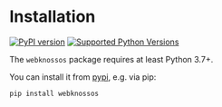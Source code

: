 # Installation

[![PyPI version](https://img.shields.io/pypi/v/webknossos)](https://pypi.python.org/pypi/webknossos)
[![Supported Python Versions](https://img.shields.io/pypi/pyversions/webknossos.svg)](https://pypi.python.org/pypi/webknossos)

The `webknossos` package requires at least Python 3.7+.

You can install it from [pypi](https://pypi.org/project/webknossos/), e.g. via pip:

```bash
pip install webknossos
```
